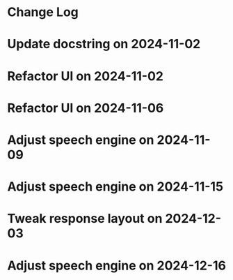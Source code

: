 # Change Log
# Update docstring on 2024-11-02
# Refactor UI on 2024-11-02
# Refactor UI on 2024-11-06
# Adjust speech engine on 2024-11-09
# Adjust speech engine on 2024-11-15
# Tweak response layout on 2024-12-03
# Adjust speech engine on 2024-12-16
